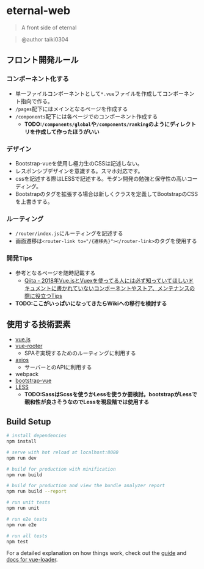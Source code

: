 # eternal-web

> A front side of eternal

> @author taiki0304

## フロント開発ルール
### コンポーネント化する
- 単一ファイルコンポーネントとして`*.vue`ファイルを作成してコンポーネント指向で作る。
- `/pages`配下にはメインとなるページを作成する
- `/components`配下には各ページでのコンポーネント作成する
  - **TODO:`/components/global`や`/components/ranking`のようにディレクトリを作成して作ったほうがいい**

### デザイン
- Bootstrap-vueを使用し極力生のCSSは記述しない。
- レスポンシブデザインを意識する。スマホ対応です。
- cssを記述する際はLESSで記述する。モダン開発の勉強と保守性の高いコーディング。
- Bootstrapのタグを拡張する場合は新しくクラスを定義してBootstrapのCSSを上書きする。

### ルーティング
- `/router/index.js`にルーティングを記述する
- 画面遷移は`<router-link to="/{遷移先}"></router-link>`のタグを使用する

### 開発Tips
- 参考となるページを随時記載する
  - [Qiita - 2018年Vue.jsとVuexを使ってる人には必ず知っていてほしいドキュメントに書かれていないコンポーネントやストア、メンテナンスの際に役立つTips](https://qiita.com/k-okina/items/512b9e502f8db49981f3)
- **TODO:ここがいっぱいになってきたらWikiへの移行を検討する**

## 使用する技術要素
- [vue.js](https://jp.vuejs.org/)
- [vue-rooter](https://router.vuejs.org/ja/)
  - SPAぞ実現するためのルーティングに利用する
- [axios](https://github.com/axios/axios)
  - サーバーとのAPIに利用する
- webpack
- [bootstrap-vue](https://bootstrap-vue.js.org/)
- [LESS](http://lesscss.org/)
  - **TODO:SassはScssを使うかLessを使うか要検討。bootstrapがLessで親和性が良さそうなのでLessを現段階では使用する**

## Build Setup

``` bash
# install dependencies
npm install

# serve with hot reload at localhost:8080
npm run dev

# build for production with minification
npm run build

# build for production and view the bundle analyzer report
npm run build --report

# run unit tests
npm run unit

# run e2e tests
npm run e2e

# run all tests
npm test
```

For a detailed explanation on how things work, check out the [guide](http://vuejs-templates.github.io/webpack/) and [docs for vue-loader](http://vuejs.github.io/vue-loader).
